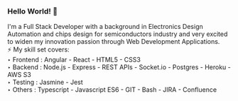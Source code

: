 ### Hello World! 👋

I'm a Full Stack Developer with a background in Electronics Design Automation and chips design for semiconductors industry and very excited to widen my innovation passion through Web Development Applications.
<br>
⚡ My skill set covers:
<br>
‣ Frontend : Angular - React - HTML5 - CSS3
<br>
‣ Backend : Node.js - Express - REST APIs - Socket.io - Postgres - Heroku - AWS S3
<br>
‣ Testing : Jasmine - Jest
<br>
‣ Others : Typescript - Javascript ES6 - GIT - Bash - JIRA - Confluence

<!--
**osamasenam/osamasenam** is a ✨ _special_ ✨ repository because its `README.md` (this file) appears on your GitHub profile.

Here are some ideas to get you started:

- 🔭 I’m currently working on ...
- 🌱 I’m currently learning ...
- 👯 I’m looking to collaborate on ...
- 🤔 I’m looking for help with ...
- 💬 Ask me about ...
- 📫 How to reach me: ...
- 😄 Pronouns: ...
- ⚡ Fun fact: ...
-->
